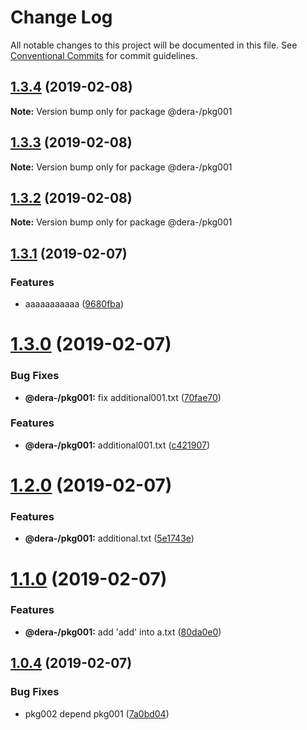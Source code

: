 # Change Log

All notable changes to this project will be documented in this file.
See [Conventional Commits](https://conventionalcommits.org) for commit guidelines.

## [1.3.4](https://github.com/dera-/lerna_test/compare/@dera-/pkg001@1.3.3...@dera-/pkg001@1.3.4) (2019-02-08)

**Note:** Version bump only for package @dera-/pkg001





## [1.3.3](https://github.com/dera-/lerna_test/compare/@dera-/pkg001@1.3.2...@dera-/pkg001@1.3.3) (2019-02-08)

**Note:** Version bump only for package @dera-/pkg001





## [1.3.2](https://github.com/dera-/lerna_test/compare/@dera-/pkg001@1.3.1...@dera-/pkg001@1.3.2) (2019-02-08)

**Note:** Version bump only for package @dera-/pkg001





## [1.3.1](https://github.com/dera-/lerna_test/compare/@dera-/pkg001@1.3.0...@dera-/pkg001@1.3.1) (2019-02-07)


### Features

* aaaaaaaaaaa ([9680fba](https://github.com/dera-/lerna_test/commit/9680fba))





# [1.3.0](https://github.com/dera-/lerna_test/compare/@dera-/pkg001@1.2.0...@dera-/pkg001@1.3.0) (2019-02-07)


### Bug Fixes

* **@dera-/pkg001:** fix additional001.txt ([70fae70](https://github.com/dera-/lerna_test/commit/70fae70))


### Features

* **@dera-/pkg001:** additional001.txt ([c421907](https://github.com/dera-/lerna_test/commit/c421907))





# [1.2.0](https://github.com/dera-/lerna_test/compare/@dera-/pkg001@1.1.0...@dera-/pkg001@1.2.0) (2019-02-07)


### Features

* **@dera-/pkg001:** additional.txt ([5e1743e](https://github.com/dera-/lerna_test/commit/5e1743e))





# [1.1.0](https://github.com/dera-/lerna_test/compare/@dera-/pkg001@1.0.4...@dera-/pkg001@1.1.0) (2019-02-07)


### Features

* **@dera-/pkg001:** add 'add' into a.txt ([80da0e0](https://github.com/dera-/lerna_test/commit/80da0e0))





## [1.0.4](https://github.com/dera-/lerna_test/compare/@dera-/pkg001@1.0.3...@dera-/pkg001@1.0.4) (2019-02-07)


### Bug Fixes

* pkg002 depend pkg001 ([7a0bd04](https://github.com/dera-/lerna_test/commit/7a0bd04))
